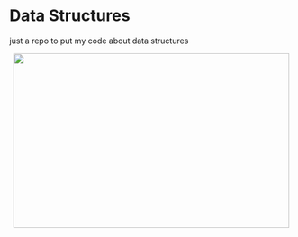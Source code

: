 # Data Structures

just a repo to put my code about data structures

<p align="center"><img align="center" src="https://c.tenor.com/G8B2Dn5EB2cAAAAC/anime-killua.gif" height="310px" width="490"/></p>
